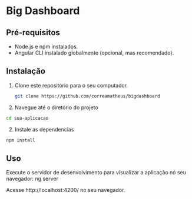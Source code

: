 # Big Dashboard

## Pré-requisitos

- Node.js e npm instalados.
- Angular CLI instalado globalmente (opcional, mas recomendado).

## Instalação

1. Clone este repositório para o seu computador.
   ```sh
   git clone https://github.com/correamatheus/bigdashboard

1. Navegue até o diretório do projeto

```sh
cd sua-aplicacao
```

2. Instale as dependencias

```sh
npm install
```

## Uso

Execute o servidor de desenvolvimento para visualizar a aplicação no seu navegador: ng server


Acesse http://localhost:4200/ no seu navegador.
